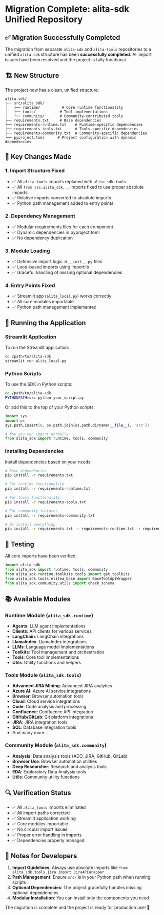 # Migration Complete: alita-sdk Unified Repository

## ✅ Migration Successfully Completed

The migration from separate `alita-sdk` and `alita-tools` repositories to a unified `alita-sdk` structure has been **successfully completed**. All import issues have been resolved and the project is fully functional.

## 🏗️ New Structure

The project now has a clean, unified structure:

```
alita-sdk/
├── src/alita_sdk/
│   ├── runtime/          # Core runtime functionality
│   ├── tools/           # Tool implementations
│   └── community/       # Community-contributed tools
├── requirements.txt     # Base dependencies
├── requirements-runtime.txt    # Runtime-specific dependencies
├── requirements-tools.txt      # Tools-specific dependencies  
├── requirements-community.txt  # Community-specific dependencies
└── pyproject.toml      # Project configuration with dynamic dependencies
```

## 🔧 Key Changes Made

### 1. Import Structure Fixed
- ✅ All `alita_tools` imports replaced with `alita_sdk.tools`
- ✅ All `from src.alita_sdk...` imports fixed to use proper absolute imports
- ✅ Relative imports converted to absolute imports
- ✅ Python path management added to entry points

### 2. Dependency Management
- ✅ Modular requirements files for each component
- ✅ Dynamic dependencies in pyproject.toml
- ✅ No dependency duplication

### 3. Module Loading
- ✅ Defensive import logic in `__init__.py` files
- ✅ Loop-based imports using importlib
- ✅ Graceful handling of missing optional dependencies

### 4. Entry Points Fixed
- ✅ Streamlit app (`alita_local.py`) works correctly
- ✅ All core modules importable
- ✅ Python path management implemented

## 🚀 Running the Application

### Streamlit Application
To run the Streamlit application:

```bash
cd /path/to/alita-sdk
streamlit run alita_local.py
```

### Python Scripts
To use the SDK in Python scripts:

```bash
cd /path/to/alita-sdk
PYTHONPATH=src python your_script.py
```

Or add this to the top of your Python scripts:
```python
import sys
import os
sys.path.insert(0, os.path.join(os.path.dirname(__file__), 'src'))

# Now you can import normally
from alita_sdk import runtime, tools, community
```

### Installing Dependencies
Install dependencies based on your needs:

```bash
# Base dependencies
pip install -r requirements.txt

# For runtime functionality
pip install -r requirements-runtime.txt

# For tools functionality  
pip install -r requirements-tools.txt

# For community features
pip install -r requirements-community.txt

# Or install everything
pip install -r requirements.txt -r requirements-runtime.txt -r requirements-tools.txt -r requirements-community.txt
```

## 🧪 Testing

All core imports have been verified:

```python
import alita_sdk
from alita_sdk import runtime, tools, community
from alita_sdk.runtime.toolkits.tools import get_toolkits
from alita_sdk.tools.elitea_base import BaseToolApiWrapper
from alita_sdk.community.utils import check_schema
```

## 📚 Available Modules

### Runtime Module (`alita_sdk.runtime`)
- **Agents**: LLM agent implementations
- **Clients**: API clients for various services
- **LangChain**: LangChain integrations
- **LlamaIndex**: LlamaIndex integrations
- **LLMs**: Language model implementations
- **Toolkits**: Tool management and orchestration
- **Tools**: Core tool implementations
- **Utils**: Utility functions and helpers

### Tools Module (`alita_sdk.tools`)
- **Advanced JIRA Mining**: Advanced JIRA analytics
- **Azure AI**: Azure AI service integrations
- **Browser**: Browser automation tools
- **Cloud**: Cloud service integrations
- **Code**: Code analysis and processing
- **Confluence**: Confluence API integration
- **GitHub/GitLab**: Git platform integrations
- **JIRA**: JIRA integration tools
- **SQL**: Database integration tools
- And many more...

### Community Module (`alita_sdk.community`)
- **Analysis**: Data analysis tools (ADO, JIRA, GitHub, GitLab)
- **Browser Use**: Browser automation utilities
- **Deep Researcher**: Research and analysis tools
- **EDA**: Exploratory Data Analysis tools
- **Utils**: Community utility functions

## 🔍 Verification Status

- ✅ All `alita_tools` imports eliminated
- ✅ All import paths corrected
- ✅ Streamlit application working
- ✅ Core modules importable
- ✅ No circular import issues
- ✅ Proper error handling in imports
- ✅ Dependencies properly managed

## 📝 Notes for Developers

1. **Import Guidelines**: Always use absolute imports like `from alita_sdk.tools.jira import JiraAPIWrapper`
2. **Path Management**: Ensure `src/` is in your Python path when running scripts
3. **Optional Dependencies**: The project gracefully handles missing optional dependencies
4. **Modular Installation**: You can install only the components you need

The migration is complete and the project is ready for production use! 🎉
